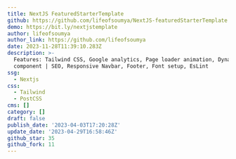 ```yaml
---
title: NextJS FeaturedStarterTemplate
github: https://github.com/lifeofsoumya/NextJS-featuredStarterTemplate
demo: https://bit.ly/nextjstemplate
author: lifeofsoumya
author_link: https://github.com/lifeofsoumya
date: 2023-11-28T11:39:10.283Z
description: >-
  Features: Tailwind CSS, Google analytics, Page loader animation, Dynamic Head
  component | SEO, Responsive Navbar, Footer, Font setup, EsLint
ssg:
  - Nextjs
css:
  - Tailwind
  - PostCSS
cms: []
category: []
draft: false
publish_date: '2023-04-03T17:20:28Z'
update_date: '2023-04-29T16:58:46Z'
github_star: 35
github_fork: 11
---
```

